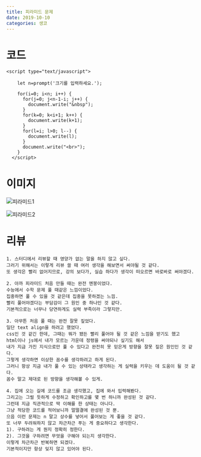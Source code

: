 ```yaml
---
title: 피라미드 문제
date: 2019-10-10
categories: 생코
---
```

# 코드
  
    <script type="text/javascript">

        let n=prompt('크기를 입력하세요.');

        for(i=0; i<n; i++) {
          for(j=0; j<n-1-i; j++) {
            document.write("&nbsp");
          }
          for(k=0; k<i+1; k++) {
            document.write(k+1);
          }
          for(l=i; l>0; l--) {
            document.write(l);
          }
          document.write("<br>");
        }
      </script>
    
# 이미지

  ![피라미드1](twinkletwittlestar.github.io/img/피라미드1.jpg)
  
  ![피라미드2](twinkletwittlestar.github.io/img/피라미드2.jpg)
  
# 리뷰

    1. 스터디에서 리뷰할 때 영양가 없는 말을 하지 않고 싶다. 
    그러기 위해서는 이렇게 리뷰 쓸 때 여러 생각을 해보면서 써야될 것 같다.
    또 생각은 빨리 없어지므로, 강의 보다가, 실습 하다가 생각이 떠오르면 바로바로 써야겠다.

    2. 아까 피라미드 처음 만들 때는 완전 멘붕이었다. 
    수능에서 수학 문제 풀 때같은 느낌이었다.
    집중하면 풀 수 있을 것 같은데 집중을 못하겠는 느낌.
    빨리 풀어야겠다는 부담감이 그 원인 중 하나인 것 같다.
    기본적으로는 너무나 당연하게도 실력 부족이라 그렇지만.

    3. 아무튼 처음 풀 때는 완전 잘못 짚었다.
    일단 text align을 하려고 했었다.
    css인 것 같긴 한데, 그때는 뭐가 됐든 빨리 풀어야 될 것 같은 느낌을 받기도 했고
    html이나 js에서 내가 모르는 가운데 정령을 써야되나 싶기도 해서
    내가 지금 가진 지식으로만 풀 수 있다고 완전히 못 믿은게 방향을 잘못 짚은 원인인 것 같다.
    그렇게 생각하면 이상한 꼼수를 생각하려고 하게 된다.
    그러니 항상 지금 내가 풀 수 있는 상태라고 생각하는 게 실력을 키우는 데 도움이 될 것 같다.
    꼼수 말고 제대로 된 방향을 생각해볼 수 있게.

    4. 집에 오는 길에 코드를 조금 생각했고, 집에 와서 입력해봤다.
    그리고는 그럴 듯하게 수정하고 확인하고를 몇 번 하니까 완성된 것 같다.
    그런데 지금 직관적으로 딱 이해를 한 상태는 아니다.
    그냥 적당한 코드를 적어보니까 얼떨결에 완성된 것 뿐.
    으음 이런 문제는 n 말고 상수를 넣어서 풀어보는 게 좋을 것 같다.
    또 너무 두려워하지 않고 차근차근 푸는 게 중요하다고 생각한다.
    1). 구하려는 게 뭔지 정확히 정한다.
    2). 그것을 구하려면 무엇을 구해야 되는지 생각한다.
    이렇게 차근차근 반복하면 되겠다.
    기본적이지만 항상 잊지 않고 있어야 된다.
